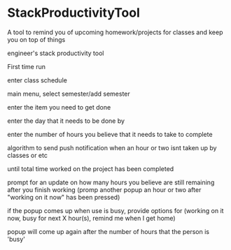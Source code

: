 # StackProductivityTool
A tool to remind you of upcoming homework/projects for classes and keep you on top of things


engineer's stack productivity tool

First time run

enter class schedule

main menu, select semester/add semester

enter the item you need to get done

enter the day that it needs to be done by

enter the number of hours you believe that it needs to take to complete


algorithm to send push notification when an hour or two isnt taken up by classes or etc

until total time worked on the project has been completed

prompt for an update on how many hours you believe are still remaining after you finish working (promp another popup an hour or two after "working on it now" has been pressed)


if the popup comes up when use is busy, provide options for (working on it now, busy for next X hour(s), remind me when I get home)

popup will come up again after the number of hours that the person is 'busy'